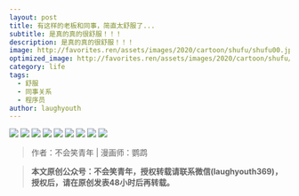 ```yaml
---
layout: post
title: 有这样的老板和同事，简直太舒服了...
subtitle: 是真的真的很舒服！！！
description: 是真的真的很舒服！！！
image: http://favorites.ren/assets/images/2020/cartoon/shufu/shufu00.jpg
optimized_image: http://favorites.ren/assets/images/2020/cartoon/shufu/shufu00.jpg
category: life
tags:
  - 舒服
  - 同事关系
  - 程序员
author: laughyouth
---
```




![](http://favorites.ren/assets/images/2020/cartoon/shufu/shufu01.jpg)
![](http://favorites.ren/assets/images/2020/cartoon/shufu/shufu02.jpg)
![](http://favorites.ren/assets/images/2020/cartoon/shufu/shufu03.jpg)
![](http://favorites.ren/assets/images/2020/cartoon/shufu/shufu04.jpg)
![](http://favorites.ren/assets/images/2020/cartoon/shufu/shufu05.jpg)
![](http://favorites.ren/assets/images/2020/cartoon/shufu/shufu06.jpg)
![](http://favorites.ren/assets/images/2020/cartoon/shufu/shufu07.jpg)
![](http://favorites.ren/assets/images/2020/cartoon/shufu/shufu08.jpg)
![](http://favorites.ren/assets/images/2020/cartoon/shufu/shufu09.jpg)

>作者：不会笑青年 | 漫画师：鹦鹉

>**本文原创公众号：不会笑青年，授权转载请联系微信(laughyouth369)，授权后，请在原创发表48小时后再转载。**


